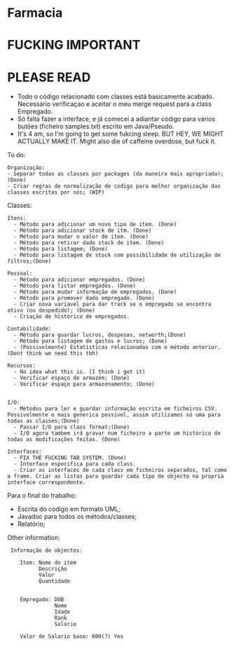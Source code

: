 # Farmacia

#			FUCKING IMPORTANT
#			   PLEASE READ
 - Todo o código relacionado com classes está basicamente acabado. Necessário verificaçao e aceitar o meu merge request para a class Empregado.
 - Só falta fazer a interface, e já comecei a adiantar código para vários butões (ficheiro samples.txt) escrito em Java/Pseudo.
 - It's 4 am, so I'm going to get some fukcing sleep. BUT HEY, WE MIGHT ACTUALLY MAKE IT. Might also die of caffeine overdose, but fuck it.

To do:

	Organização:
    - Separar todas as classes por packages (da maneira mais apropriada); (Done)
    - Criar regras de normalização de codigo para melhor organização das classes escritas por nós; (WIP)

Classes:

    Itens:
      - Método para adicionar um novo tipo de item. (Done)
      - Método para adicionar stock de itm. (Done)
      - Método para mudar o valor de item. (Done)
      - Método para retirar dado stock de item. (Done)
      - Método para listagem; (Done)
      - Método para listagem de stock com possibilidade de utilização de filtros;(Done)
			
    Pessoal:
      - Método para adicionar empregados. (Done)
      - Método para listar empregados. (Done)
      - Método para mudar informação de empregados. (Done)
      - Método para promover dado empregado. (Done)
      - Criar nova variavel para dar track se o empregado se encontra ativo (ou despedido); (Done)
      - Criação de histórico de empregados.
			
    Contabilidade:
      - Método para guardar lucros, despesas, networth;(Done)
      - Método para listagem de gastos e lucros; (Done)
      - (Possivelmente) Estatisticas relacionadas com o método anterior. (Dont think we need this tbh)
			
    Recursos:
      - No idea what this is. (I think i got it)
      - Verificar espaço de armazém; (Done)
      - Verificar espaço para armazenamento; (Done)
      
			
    I/O:
      - Métodos para ler e guardar informação escrita em ficheiros CSV. Possivelmente o mais generica possivel, assim utilizamos só uma para todas as classes;(Done)
      - Passar I/O para class format;(Done)
      - I/O agora tambem irá gravar num ficheiro a parte um histórico de todas as modificações feitas. (Done)
			
    Interfaces:
      - FIX THE FUCKING TAB SYSTEM. (Done)
      - Interface especifica para cada class.
      - Criar as interfaces de cada class em ficheiros separados, tal como a frame. Criar as listas para guardar cada tipo de objecto na propria interface correspondente.


Para o final do trabalho:
  - Escrita do codigo em formato UML;
  - Javadoc para todos os métodos/classes;
  - Relatório;


Other information:

     Informação de objectos:
		 
        Item: Nome do item
              Descrição
              Valor
              Quantidade
             
        
        Empregado: DOB
                   Nome
                   Idade
                   Rank
                   Salario

        Valor de Salario base: 600(?) Yes
    
      
  
